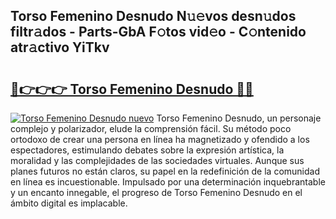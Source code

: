 ## Torso Femenino Desnudo N𝚞𝚎vos desn𝚞dos filtr𝚊dos - Parts-GbA F𝚘tos vid𝚎o - C𝚘ntenido atr𝚊ctivo YiTkv

# <h2><a href="http://mb71u2e.tromn.icu/?c=Torso+Femenino+Desnudo">🔗👉👉👉 Torso Femenino Desnudo 🔗🔗</a></h2>

[![Torso Femenino Desnudo nuevo](https://i.imgur.com/pEAQMta.gif)](http://mb71u2e.tromn.icu/?c=Torso+Femenino+Desnudo)
Torso Femenino Desnudo, un personaje complejo y polarizador, elude la comprensión fácil. Su método poco ortodoxo de crear una persona en línea ha magnetizado y ofendido a los espectadores, estimulando debates sobre la expresión artística, la moralidad y las complejidades de las sociedades virtuales. Aunque sus planes futuros no están claros, su papel en la redefinición de la comunidad en línea es incuestionable. Impulsado por una determinación inquebrantable y un encanto innegable, el progreso de Torso Femenino Desnudo en el ámbito digital es implacable.
